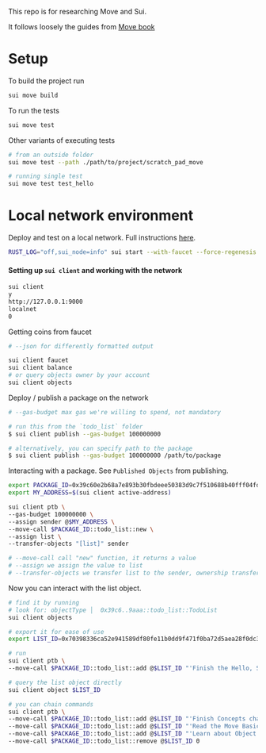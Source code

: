 This repo is for researching Move and Sui.

It follows loosely the guides from [Move book](https://move-book.com/index.html)

# Setup

To build the project run
```bash
sui move build
```

To run the tests
```bash
sui move test
```

Other variants of executing tests
```bash
# from an outside folder
sui move test --path ./path/to/project/scratch_pad_move

# running single test
sui move test test_hello
```

# Local network environment

Deploy and test on a local network. Full instructions [here](https://move-book.com/your-first-move/hello-sui.html#set-up-an-account).

```bash
RUST_LOG="off,sui_node=info" sui start --with-faucet --force-regenesis
```

#### Setting up `sui client` and working with the network 

```bash
sui client
y
http://127.0.0.1:9000
localnet
0
```

Getting coins from faucet
```bash
# --json for differently formatted output

sui client faucet
sui client balance
# or query objects owner by your account
sui client objects
```

Deploy / publish a package on the network

```bash
# --gas-budget max gas we're willing to spend, not mandatory

# run this from the `todo_list` folder
$ sui client publish --gas-budget 100000000

# alternatively, you can specify path to the package
$ sui client publish --gas-budget 100000000 /path/to/package
```

Interacting with a package. See `Published Objects` from publishing.

```bash
export PACKAGE_ID=0x39c60e2b68a7e893b30fbdeee50383d9c7f510688b40fff04fd9fe166d059aaa
export MY_ADDRESS=$(sui client active-address)

sui client ptb \
--gas-budget 100000000 \
--assign sender @$MY_ADDRESS \
--move-call $PACKAGE_ID::todo_list::new \
--assign list \
--transfer-objects "[list]" sender

# --move-call call "new" function, it returns a value
# --assign we assign the value to list
# --transfer-objects we transfer list to the sender, ownership transfer
```

Now you can interact with the list object.
```bash
# find it by running
# look for: objectType │  0x39c6..9aaa::todo_list::TodoList
sui client objects

# export it for ease of use
export LIST_ID=0x70398336ca52e941589df80fe11b0dd9f471f0ba72d5aea28f0dc3d247728ea4

# run
sui client ptb \
--move-call $PACKAGE_ID::todo_list::add @$LIST_ID "'Finish the Hello, Sui chapter'"

# query the list object directly 
sui client object $LIST_ID

# you can chain commands
sui client ptb \
--move-call $PACKAGE_ID::todo_list::add @$LIST_ID "'Finish Concepts chapter'" \
--move-call $PACKAGE_ID::todo_list::add @$LIST_ID "'Read the Move Basics chapter'" \
--move-call $PACKAGE_ID::todo_list::add @$LIST_ID "'Learn about Object Model'" \
--move-call $PACKAGE_ID::todo_list::remove @$LIST_ID 0
```
